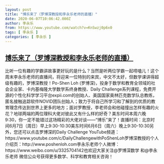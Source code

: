 ```yaml
---
layout: post
title: "博乐来了（罗博深教授和李永乐老师的直播）"
date: 2020-06-07T10:06:42.000Z
author: 李永乐
from: https://www.youtube.com/watch?v=KnSwzj0p6x0
tags: [ 李永乐 ]
categories: [ 李永乐 ]
---
```

<!--1591524402000-->
[博乐来了（罗博深教授和李永乐老师的直播）](https://www.youtube.com/watch?v=KnSwzj0p6x0)
------

<div>
比听一位有趣的学霸讲故事更好玩的是什么？当然是听两位学霸一起唠嗑儿！这个周末李永乐老师的直播间，将迎来一位特别的来宾，中文不太好，但数学课讲得超级有趣的，罗博深教授！Po-Shen Loh (罗博深)，投身于数学和教育全领域的社会企业家、卡内基梅隆大学数学系终身教授、Daily Challenge系列课程，免费开源的个性化科学学习平台expii.com的创始人、美国国家奥林匹克数学队总教练，匿名接触追踪软件NOVID团队创始人；致力于将自己所学习和了解到的优质的教育理念传达到世界上更多的地方；面对罗教授，李老师会和他碰撞出怎样有趣的火花？地球两端的两位理科大佬对彼此又有什么样的好奇？美东时间本周六晚9:30，你一定不能错过这场精彩的大佬对谈——“博乐”来了！直播时间：北京时间6月7日（周日）早上9:30-10:30美东时间6月6日（周六）晚上9:30-10:30另外，您还可以点击罗博深的Daily Challenge YouTube频道：https://www.youtube.com/c/DailyChallengewithPoShenLoh罗博深教授的个人介绍页：http://www.poshenloh.com李永乐老师个人微博：https://www.weibo.com/u/3325704142也欢迎大家关注@罗博深数学 和@李永乐老师 微信公众号获得更多数学、科学和教育相关咨询！
</div>
